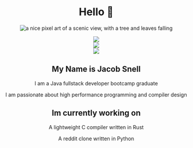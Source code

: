 <div align="center">
  <h1>Hello 👋</h1>
  <img src="https://i.imgur.com/mBOLoZc.gif" alt="a nice pixel art of a scenic view, with a tree and leaves falling"></img>

  <p align="center">
    <a href="https://skillicons.dev">
      <img src="https://skillicons.dev/icons?i=rust,python,java,javascript,typescript,git,linux" /><br>
      <img src="https://skillicons.dev/icons?i=angular,arduino,aws,django,html,css,eclipse" /><br>
      <img src="https://skillicons.dev/icons?i=github,gradle,heroku,mysql,postman,spring,threejs" /><br>
    </a>
  </p>
    
  <h2>My Name is Jacob Snell</h2>
  
  <p> I am a Java fullstack developer bootcamp graduate</p>
  <p> I am passionate about high performance programming and compiler design</p>
  
  
  <h2>Im currently working on</h2>
  
  <p> A lightweight C compiler written in Rust</p>
  <p> A reddit clone written in Python</p>
</div>
  


